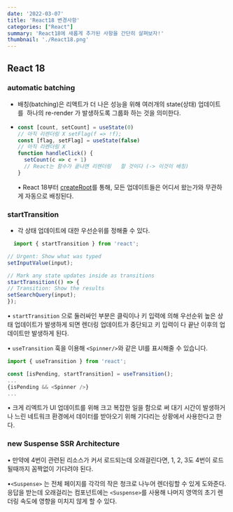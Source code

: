 ```yaml
---
date: '2022-03-07'
title: 'React18 변경사항'
categories: ["React"]
summary: 'React18에 새롭게 추가된 사항을 간단히 살펴보자!'
thumbnail: './React18.png'
---
```


## React 18

### automatic batching

- 배칭(batching)은 리액트가 더 나은 성능을 위해 여러개의 state(상태) 업데이트를  하나의
  re-render 가 발생하도록 그룹화 하는 것을 의미한다.
- ```js
  const [count, setCount] = useState(0)
  // 아직 리렌더링 X setFlag(f => !f);
  const [flag, setFlag] = useState(false)
  // 아직 리렌더링 X
  function handleClick() {
    setCount(c => c + 1)
    // React는 함수가 끝나면 리렌더링   할 것이다 (-> 이것이 배칭)
  }
  ```

  • React 18부터 [createRoot](https://github.com/reactwg/react-18/discussions/5)를 통해, 모든 업데이트들은 어디서 왔는가와 무관하게 자동으로 배칭된다.

### startTransition

- 각 상태 업데이트에 대한 우선순위를 정해줄 수 있다.
```typescript
  import { startTransition } from 'react';

// Urgent: Show what was typed
setInputValue(input);

// Mark any state updates inside as transitions
startTransition(() => {
// Transition: Show the results
setSearchQuery(input);
});
```

• `startTransition` 으로 둘러싸인 부분은 클릭이나 키 입력에 의해 우선순위 높은 상태 업데이트가 발생하게 되면 렌더링 업데이트가 중단되고 키 입력이 다 끝난 이후의 업데이트만 발생하게 된다.

• `useTransition` 훅을 이용해 `<Spinner/>`와 같은 UI를 표시해줄 수 있습니다.

```js
import { useTransition } from 'react';

const [isPending, startTransition] = useTransition();
...
{isPending && <Spinner />}
...
```

• 크게 리엑트가 UI 업데이트를 위해 크고 복잡한 일을 함으로 써 대기 시간이 발생하거나 느린 네트워크 환경에서 데이터를 받아오기 위해 기다리는 상황에서 사용한다고 한다.

### new Suspense SSR Architecture

 • 만약에 4번이 관련된 리소스가 커서 로드되는데 오래걸린다면, 1, 2, 3도 4번이 로드될때까지 꼼짝없이 기다려야 된다.

 •`<Suspense>` 는 전체 페이지를 각각의 작은 청크로 나누어 렌더링할 수 있게 도와준다.
  응답을 받는데 오래걸리는 컴포넌트에는 `<Suspense>`를 사용해 나머지 영역의 초기 렌더링 속도에 영향을 미치지 않게 할 수 있다.
